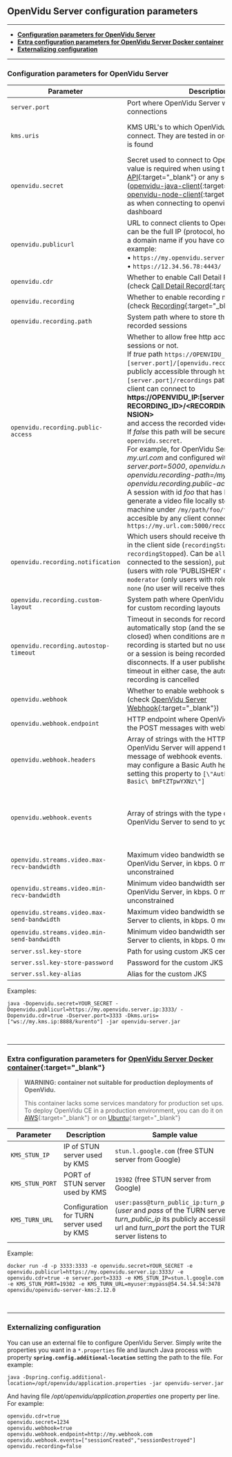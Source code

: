 <h2 id="section-title">OpenVidu Server configuration parameters</h2>
<hr>

- **[Configuration parameters for OpenVidu Server](#configuration-parameters-for-openvidu-server)**
- **[Extra configuration parameters for OpenVidu Server Docker container](#extra-configuration-parameters-for-openvidu-server-docker-container)**
- **[Externalizing configuration](#externalizing-configuration)**

---

### Configuration parameters for OpenVidu Server

| Parameter                          | Description   										           | Default value   |
| ---------------------------------- | --------------------------------------------------------------- | --------------- |
| `server.port`                      | Port where OpenVidu Server will listen to client's connections  | ***4443***      |
| `kms.uris`                         | KMS URL's to which OpenVidu Server will try to connect. They are tested in order until a valid one is found | ***["ws://localhost:8888/kurento"]***<br>(default value for a KMS running in the same machine as OpenVidu Server) |
| `openvidu.secret`                  | Secret used to connect to OpenVidu Server. This value is required when using the [REST API](/docs/reference-docs/REST-API/){:target="_blank"} or any server client ([openvidu-java-client](/docs/reference-docs/openvidu-java-client){:target="_blank"}, [openvidu-node-client](/docs/reference-docs/openvidu-node-client){:target="_blank"}), as well as when connecting to openvidu-server dashboard     | ***MY_SECRET*** |
| `openvidu.publicurl`               | URL to connect clients to OpenVidu Server. This can be the full IP (protocol, host and port) or just a domain name if you have configured it. For example:<br>• `https://my.openvidu.server.com`<br>• `https://12.34.56.78:4443/` | ***local***<br>(with default value _local_ this parameter will be set to `localhost:PORT`, being _PORT_ the param `server.port`) |
| `openvidu.cdr`                     | Whether to enable Call Detail Record or not (check [Call Detail Record](/docs/reference-docs/openvidu-server-cdr){:target="_blank"}) | ***false*** |
| `openvidu.recording`               | Whether to enable recording module or not (check [Recording](/docs/advanced-features/recording/){:target="_blank"})  | ***false*** |
| `openvidu.recording.path`          | System path where to store the video files of recorded sessions | ***/opt/openvidu/recordings*** |
| `openvidu.recording.public-access` | Whether to allow free http access to recorded sessions or not.<br>If *true* path `https://OPENVIDU_IP:[server.port]/[openvidu.recording.path]` will be publicly accessible through `https://OPENVIDU_IP:[server.port]/recordings` path. That means any client can connect to<br><strong style="word-break: break-all">https://OPENVIDU_IP:[server.port]/recordings/&lt;RECORDING_ID&gt;/&lt;RECORDING_NAME&gt;.&lt;EXTENSION&gt;</strong><br>and access the recorded video file.<br>If *false* this path will be secured with `openvidu.secret`.<br>For example, for OpenVidu Server launched in *my.url.com* and configured with *server.port=5000*, *openvidu.recording=true*, *openvidu.recording-path=/my/path* and *openvidu.recording.public-access=true* :<br>A session with id *foo* that has been recorded may generate a video file locally stored in the host machine under `/my/path/foo/foo.mp4` and accesible by any client connecting to `https://my.url.com:5000/recordings/foo/foo.mp4` | ***false*** |
| `openvidu.recording.notification`  | Which users should receive the recording events in the client side (`recordingStarted`, `recordingStopped`). Can be `all` (every user connected to the session), `publisher_moderator` (users with role 'PUBLISHER' or 'MODERATOR'), `moderator` (only users with role 'MODERATOR') or `none` (no user will receive these events) | ***publisher_moderator*** |
| `openvidu.recording.custom-layout` | System path where OpenVidu Server should look for custom recording layouts  | ***/opt/openvidu/custom-layout*** |
| `openvidu.recording.autostop-timeout` | Timeout in seconds for recordings to automatically stop (and the session involved to be closed) when conditions are met: a session recording is started but no user is publishing to it or a session is being recorded and last user disconnects. If a user publishes within the timeout in either case, the automatic stop of the recording is cancelled | ***120*** |
| `openvidu.webhook` | Whether to enable webhook service or not (check [OpenVidu Server Webhook](/docs/reference-docs/openvidu-server-webhook/){:target="_blank"}) | ***false*** |
| `openvidu.webhook.endpoint` | HTTP endpoint where OpenVidu Server will send the POST messages with webhook events |  |
| `openvidu.webhook.headers` | Array of strings with the HTTP headers that OpenVidu Server will append to each POST message of webhook events. For example, you may configure a Basic Auth header _name:pass_ setting this property to `[\"Authorization:\ Basic\ bmFtZTpwYXNz\"]` | ***[ ]*** |
| `openvidu.webhook.events` | Array of strings with the type of events you want OpenVidu Server to send to your webhook | <span style="word-break: break-word; font-weight: bold; font-style: italic">["sessionCreated","sessionDestroyed","participantJoined","participantLeft","webrtcConnectionCreated","webrtcConnectionDestroyed","recordingStatusChanged"]</span><br>(all available events) |
| `openvidu.streams.video.max-recv-bandwidth` | Maximum video bandwidth sent from clients to OpenVidu Server, in kbps. 0 means unconstrained | ***1000*** |
| `openvidu.streams.video.min-recv-bandwidth` | Minimum video bandwidth sent from clients to OpenVidu Server, in kbps. 0 means unconstrained | ***300***  |
| `openvidu.streams.video.max-send-bandwidth` | Maximum video bandwidth sent from OpenVidu Server to clients, in kbps. 0 means unconstrained | ***1000*** |
| `openvidu.streams.video.min-send-bandwidth` | Minimum video bandwidth sent from OpenVidu Server to clients, in kbps. 0 means unconstrained | ***300***  |
| `server.ssl.key-store`             | Path for using custom JKS certificate                           | _(selfsigned OpenVidu key-store)_ |
| `server.ssl.key-store-password`    | Password for the custom JKS                                     | _(selfsigned OpenVidu password)_  |
| `server.ssl.key-alias`             | Alias for the custom JKS                                        | _(selfsigned OpenVidu alias)_     |

Examples:

```console
java -Dopenvidu.secret=YOUR_SECRET -Dopenvidu.publicurl=https://my.openvidu.server.ip:3333/ -Dopenvidu.cdr=true -Dserver.port=3333 -Dkms.uris=["ws://my.kms.ip:8888/kurento"] -jar openvidu-server.jar
```

<br>

---

### Extra configuration parameters for [OpenVidu Server Docker container](https://hub.docker.com/r/openvidu/openvidu-server-kms/){:target="_blank"}

> **WARNING: container not suitable for production deployments of OpenVidu.**
> 
> This container lacks some services mandatory for production set ups. To deploy OpenVidu CE in a production environment, you can do it on [AWS](https://openvidu.io/docs/deployment/deploying-aws/){:target="_blank"} or on [Ubuntu](https://openvidu.io/docs/deployment/deploying-ubuntu/){:target="_blank"}

| Parameter       | Description                               | Sample value                                       |
| --------------- | ----------------------------------------- | -------------------------------------------------- |
| `KMS_STUN_IP`   | IP of STUN server used by KMS             | `stun.l.google.com` (free STUN server from Google) |
| `KMS_STUN_PORT` | PORT of STUN server used by KMS           | `19302` (free STUN server from Google)             |
| `KMS_TURN_URL`  | Configuration for TURN server used by KMS | `user:pass@turn_public_ip:turn_port` (_user_ and _pass_ of the TURN server, _turn_public_ip_ its publicly accessible url and _turn_port_ the port the TURN server listens to |

Example:

```console
docker run -d -p 3333:3333 -e openvidu.secret=YOUR_SECRET -e openvidu.publicurl=https://my.openvidu.server.ip:3333/ -e openvidu.cdr=true -e server.port=3333 -e KMS_STUN_IP=stun.l.google.com -e KMS_STUN_PORT=19302 -e KMS_TURN_URL=myuser:mypass@54.54.54.54:3478 openvidu/openvidu-server-kms:2.12.0
```

<br>

---

### Externalizing configuration

You can use an external file to configure OpenVidu Server. Simply write the properties you want in a `*.properties` file and launch Java process with property **`spring.config.additional-location`** setting the path to the file. For example:

```console
java -Dspring.config.additional-location=/opt/openvidu/application.properties -jar openvidu-server.jar
```

And having file _/opt/openvidu/application.properties_ one property per line. For example:

```console
openvidu.cdr=true
openvidu.secret=1234
openvidu.webhook=true
openvidu.webhook.endpoint=http://my.webhook.com
openvidu.webhook.events=["sessionCreated","sessionDestroyed"]
openvidu.recording=false
```

<br>